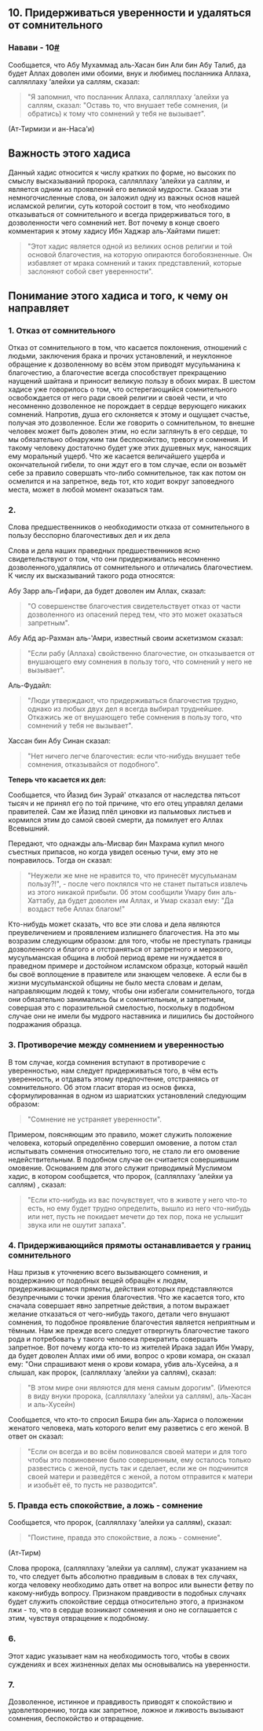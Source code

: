 ## 10. Придерживаться уверенности и удаляться от сомнительного	 

### <a name="h-10"></a>Навави - 10[#](#h-10) 

Сообщается, что Абу Мухаммад аль-Хасан бин Али бин Абу Талиб, да будет Аллах доволен ими обоими, внук и любимец посланника Аллаха, салляллаху ‘алейхи уа саллям, сказал:

>"Я запомнил, что посланник Аллаха, салляллаху ‘алейхи уа саллям, сказал:
"Оставь то, что внушает тебе сомнения, (и обратись) к тому что сомнений у тебя не вызывает". 

(Ат-Тирмизи и ан-Наса'и)

## Важность этого хадиса

Данный хадис относится к числу кратких по форме, но высоких по смыслу высказываний пророка, салляллаху ‘алейхи уа саллям, и является одним из проявлений его великой мудрости. Сказав эти немнoгочисленные слова, он заложил одну из важных основ нашей исламской религии, суть которой состоит в том, что необходимо отказываться от сомнительного и всегда придерживаться того, в дозволенности чего сомнений нет. Вот почему в конце своего комментария к этому хадису Ибн Хаджар аль-Хайтами пишет:

>"Этот хадис является одной из великих основ религии и той основой благочестия, на которую опираются богобоязненные. Он избавляет от мрака сомнений и таких представлений, которые заслоняют собой свет уверенности".

## Понимание этого хадиса и того, к чему он направляет

### 1. Отказ от сомнительного

Отказ от сомнительного в том, что касается поклонения, отношений с людьми, заключения брака и прочих установлений, и неуклонное обращение к дозволенному во всём этом приводят мусульманина к благочестию, а благочестие всегда способствует прекращению наущений шайтана и приносит великую пользу в обоих мирах. В шестом хадисе уже говорилось о том, что остерегающийся сомнительного освобождается от него ради своей религии и своей чести, и что несомненно дозволенное не порождает в сердце верующего никаких сомнений. Напротив, душа его склоняется к этому и ощущает счастье, получая это дозволенное. Если же говорить о сомнительном, то внешне человек может быть доволен этим, но если заглянуть в его сердце, то мы обязательно обнаружим там беспокойство, тревогу и сомнения. И такому человеку достаточно будет уже этих душевных мук, наносящих ему моральный ущерб. Что же касается величайшего ущерба и окончательной гибели, то они ждут его в том случае, если он возьмёт себе за правило совершать что-либо сомнительное, так как потом он осмелится и на запретное, ведь тот, кто ходит вокруг заповедного места, может в любой момент оказаться там.

### 2. 

Слова предшественников о необходимости отказа от сомнительного в пользу бесспорно благочестивых дел и их дела

Слова и дела наших праведных предшественников ясно свидетельствуют о том, что они придерживались несомненно дозволенного,удалялись от сомнительного и отличались благочестием. К числу их высказываний такого рода относятся:

Абу Зарр аль-Гифари, да будет доволен им Аллах, сказал:

>"О совершенстве благочестия свидетельствует отказ от части дозволенного из опасений перед тем, что это может оказаться запретным".

Абу Абд ар-Рахман аль-'Амри, известный своим аскетизмом сказал:

>"Если рабу (Аллаха) свойственно благочестие, он отказывaется от внушающего ему сомнения в пользу того, что сомнений у него не вызывает".

Аль-Фудайл:

>"Люди утверждают, что придерживаться благочестия трудно, однако из любых двух дел я всегда выбирал труднейшее. Откажись же от внушающего тебе сомнения в пользу того, что сoмнений у тебя не вызывает".

Хассан бин Абу Синан сказал:

>"Нет ничего легче благочестия: если что-нибудь внушает тебе сомнения, отказывайся от подобного".

**Теперь что касается их дел:**

Сообщается, что Йазид бин Зурай' отказался от наследства пятьсот тысяч и не принял его по той причине, что его отец управлял делами правителей. Сам же Йазид плёл циновки из пальмовых листьев и кормился этим до самой своей смерти, да помилует его Аллах Всевышний.

Передают, что однажды аль-Мисвар бин Махрама купил много съестных припасов, но когда увидел осенью тучи, ему это нe понравилось. Тогда он сказал: 

>"Неужели же мне не нравится то, что принесёт мусульманам пользу?!", - после чего поклялся что не станет пытаться извлечь из этого никакой прибыли. 0б этом сообщили Умару бин аль-Хаттабу, да будет доволен им Аллах, и Умар сказал ему: "Да воздаст тебе Аллах благом!"

Кто-нибудь может сказать, что все эти слова и дела являются преувеличением и проявлением излишнего благочестия. На этo мы возразим следующим образом: для того, чтобы не преcтупать границы дозволенного и благого и отстраняться от запретного и мерзкого, мусульманская община в любой период време ни нуждается в праведном примере и достойном исламском образце, который нашёл бы своё воплощение в правителе или знaющем человеке. А если бы в жизни мусульманской общины нe было места словам и делам, направляющим людей к тому, чтобы они избегали сомнительного, тогда они обязательно занимались бы и сомнительным, и запретным, совершая это с поразительной смелостью, поскольку в подобном случае они не имели бы мудрого наставника и лишились бы достойного подражания образца.

### 3. Противоречие между сомнением и уверенностью

В том случае, когда сомнения вступают в противоречие с уверенностью, нам следует придерживаться того, в чём есть уверенность, и отдавать этому предпочтение, отстраняясь от сомнительного. Об этом гласит вторая из основ фикха, сформулированная в одном из шариатских установлений следующим образом:

>"Сомнение не устраняет уверенности".

Примером, поясняющим это правило, может служить положение человека, который определённо совершил омовение, а потом стал испытывать сомнения относительно того, не стало ли его омовение недействительным. В подобном случае он считается совершившим омовение. Основанием для этого служит приводимый Муслимом хадис, в котором сообщается, что пророк, (салляллаху ‘алейхи уа саллям) , сказал:

>"Если кто-нибудь из вас почувствует, что в животе у него что-то есть, но ему будет трудно определить, вышло из него что-нибудь или нет, пусть не покидает мечети до тех пор, пока не услышит звука или не ошутит запаха".

### 4. Придерживающийся прямоты останавливается у границ сомнительного

Наш призыв к уточнению всего вызывающего сомнения, и воздержанию от подобных вещей обращён к людям, придерживающимся прямоты, действия которых представляются безупречными с точки зрения благочестия. Что же касается того, кто сначала совершает явно запретные действия, а потом выражает желание отказаться от чего-нибудь такого, детали чего внушают сомнения, то подобное проявление благочестия является неприятным и тёмным. Нам же прежде всего следует отвергнуть благочестие такого рода и потребовать у такого человека прекратить совершать запретное. Вот почему когда кто-то из жителей Ирака задал Ибн Умару, да будет доволен Аллах ими об ими, вопрос о крови комара, он сказал ему: "Они спрашивают меня о крови комара, убив аль-Хусейна, а я слышал, как пророк, (салляллаху ‘алейхи уа саллям), сказал:

>"В этом мире они являются для меня самым дорогим". (Имеются в виду внуки пророка, (салляллаху ‘алейхи уа саллям), аль-Хасан и аль-Хусейн)

Сообщается, что кто-то спросил Бишра бин аль-Хариса o положении женатого человека, мать которого велит ему развeтись с его женой. В ответ он сказал:

>"Если он всегда и во всём повиновался своей матери и для того чтобы это повиновение было совершенным, ему осталось только развестись с женой, пусть так и сделает, если же он подчинится своей матери и разведётся с женой, а потом отправится к матери и изобьёт её, то пусть не разводится".

### 5. Правда есть спокойствие, а ложь - сомнение

Сообщается, что пророк, (салляллаху ‘алейхи уа саллям), сказал:

>"Поистине, правда это спокойствие, а ложь - сомнение". 

(Ат-Тирм)

Слова пророка, (салляллаху ‘алейхи уа саллям), служат указанием на то, что следует быть абсолютно правдивым в словах в тех случаях, когда челoвеку необходимо дать ответ на вопрос или вынести фетву пo какому-нибудь вопросу. Признаком правдивости в подобныx случаях будет служить спокойствие сердца относительно этогo, а признаком лжи - то, что в сердце возникают сомнения и оно не соглашается с этим, чувствуя отвращение к подобному.

### 6.

Этот хадис указывает нам на необходимость того, чтобы в своих суждениях и всех жизненных делах мы основывались нa уверенности.

### 7. 

Дозволенное, истинное и правдивость приводят к спокойствию и удовлетворению, тогда как запретное, ложное и лживость вызывают сомнения, беспокойство и отвращение.